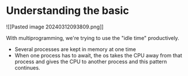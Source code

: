 
# Understanding the basic

![[Pasted image 20240312093809.png]]

With multiprogramming, we're trying to use the "idle time" productively.
- Several processes are kept in memory at one time
- When one process has to await, the os takes the CPU away from that process and gives the CPU to another process and this pattern continues. 